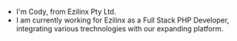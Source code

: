 - I'm Cody, from Ezilinx Pty Ltd.
- I am currently working for Ezilinx as a Full Stack PHP Developer, integrating various trechnologies with our expanding platform.

